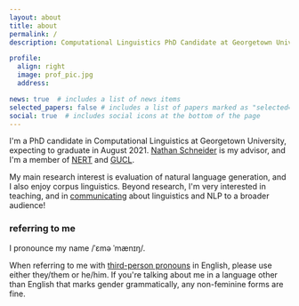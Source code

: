 ```yaml
---
layout: about
title: about
permalink: /
description: Computational Linguistics PhD Candidate at Georgetown University

profile:
  align: right
  image: prof_pic.jpg
  address:

news: true  # includes a list of news items
selected_papers: false # includes a list of papers marked as "selected={true}"
social: true  # includes social icons at the bottom of the page
---
```


I'm a PhD candidate in Computational Linguistics at Georgetown University, expecting to graduate in August 2021. [Nathan Schneider](http://people.cs.georgetown.edu/nschneid/) is my advisor, and I'm a member of [NERT](http://nert.georgetown.edu/) and [GUCL](http://gucl.georgetown.edu/).

My main research interest is evaluation of natural language generation, and I also enjoy corpus linguistics. Beyond research, I'm very interested in teaching, and in [communicating](https://lingcomm.org/) about linguistics and NLP to a broader audience!

### referring to me

I pronounce my name /ˈɛmə ˈmænɪŋ/. 

When referring to me with [third-person pronouns](https://kconrod.medium.com/pronouns-101-introduction-to-your-loved-ones-new-pronouns-3fef080266d0) in English, please use either they/them or he/him. If you're talking about me in a language other than English that marks gender grammatically, any non-feminine forms are fine.
